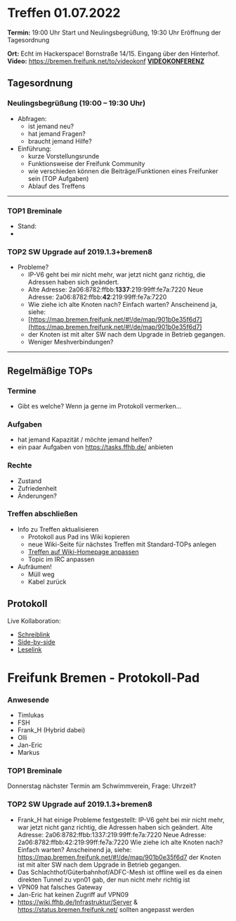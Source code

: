 # Treffen 01.07.2022

**Termin:** 19:00 Uhr Start und Neulingsbegrüßung, 19:30 Uhr Eröffnung der Tagesordnung

**Ort:** Echt im Hackerspace! Bornstraße 14/15. Eingang über den Hinterhof.
**Video:** https://bremen.freifunk.net/to/videokonf **[VIDEOKONFERENZ](https://bremen.freifunk.net/to/videokonf)**

## Tagesordnung
### Neulingsbegrüßung (19:00 – 19:30 Uhr)

- Abfragen:
    - ist jemand neu?
    - hat jemand Fragen?
    - braucht jemand Hilfe?
- Einführung:
    - kurze Vorstellungsrunde
    - Funktionsweise der Freifunk Community
    - wie verschieden können die Beiträge/Funktionen eines Freifunker sein (TOP Aufgaben)
    - Ablauf des Treffens

---

### TOP1 Breminale
- Stand:
- 

### TOP2 SW Upgrade auf 2019.1.3+bremen8 
- Probleme?
    - IP-V6 geht bei mir nicht mehr, war jetzt nicht ganz richtig, die Adressen haben sich geändert.
    - Alte Adresse: 	2a06:8782:ffbb:**1337**:219:99ff:fe7a:7220  Neue Adresse: 	2a06:8782:ffbb:**42**:219:99ff:fe7a:7220
    - Wie ziehe ich alte Knoten nach? Einfach warten? Anscheinend ja, siehe: 
    - [https://map.bremen.freifunk.net/#!/de/map/901b0e35f6d7](https://map.bremen.freifunk.net/#!/de/map/901b0e35f6d7)
    - der Knoten ist mit alter SW nach dem Upgrade in Betrieb gegangen.
    - Weniger Meshverbindungen?

---
## Regelmäßige TOPs

### Termine

- Gibt es welche? Wenn ja gerne im Protokoll vermerken...

### Aufgaben

- hat jemand Kapazität / möchte jemand helfen?
- ein paar Aufgaben von https://tasks.ffhb.de/ anbieten

### Rechte

- Zustand
- Zufriedenheit
- Änderungen?

### Treffen abschließen

- Info zu Treffen aktualisieren
  - Protokoll aus Pad ins Wiki kopieren
  - neue Wiki-Seite für nächstes Treffen mit Standard-TOPs anlegen
  - [Treffen auf Wiki-Homepage anpassen](https://wiki.bremen.freifunk.net/Home)
  - Topic im IRC anpassen
- Aufräumen!
  - Müll weg
  - Kabel zurück

## Protokoll

Live Kollaboration:

* [Schreiblink](https://hackmd.io/AwDgnA7ATArKC0BGGBjAzPALAUzSeARgYgGzxQAmEFFwiKBEKAhkA===?edit)
* [Side-by-side](https://hackmd.io/AwDgnA7ATArKC0BGGBjAzPALAUzSeARgYgGzxQAmEFFwiKBEKAhkA===?both)
* [Leselink](https://hackmd.io/AwDgnA7ATArKC0BGGBjAzPALAUzSeARgYgGzxQAmEFFwiKBEKAhkA===?view)

# Freifunk Bremen - Protokoll-Pad
<!--
## Protokoll-Anleitung
- erst ab "### Anwesende" kopieren und ins Wiki übertragen!
Unten anfügen und bestehendes "### Anwesende" überschreiben  
- Termine bitte nicht ins Protokoll, sondern darüber in der Tagesordnung vermerken, sonst ist es doppelt
-->

### Anwesende
- Timlukas
- FSH
- Frank_H (Hybrid dabei)
- Olli
- Jan-Eric
- Markus

### TOP1 Breminale
Donnerstag nächster Termin am Schwimmverein, Frage: Uhrzeit?

### TOP2 SW Upgrade auf 2019.1.3+bremen8
- Frank_H hat einige Probleme festgestellt:
IP-V6 geht bei mir nicht mehr, war jetzt nicht ganz richtig, die Adressen haben sich geändert.
Alte Adresse: 2a06:8782:ffbb:1337:219:99ff:fe7a:7220 Neue Adresse: 2a06:8782:ffbb:42:219:99ff:fe7a:7220
Wie ziehe ich alte Knoten nach? Einfach warten? Anscheinend ja, siehe:
https://map.bremen.freifunk.net/#!/de/map/901b0e35f6d7
der Knoten ist mit alter SW nach dem Upgrade in Betrieb gegangen.
- Das Schlachthof/Güterbahnhof/ADFC-Mesh ist offline weil es da einen direkten Tunnel zu vpn01 gab, der nun nicht mehr richtig ist
- VPN09 hat falsches Gateway
- Jan-Eric hat keinen Zugriff auf VPN09
- https://wiki.ffhb.de/Infrastruktur/Server & https://status.bremen.freifunk.net/ sollten angepasst werden
